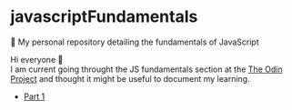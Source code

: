 # javascriptFundamentals
🎯 My personal repository detailing the fundamentals of JavaScript

Hi everyone 👋 <br />
I am current going throught the JS fundamentals section at the [The Odin Project](https://www.theodinproject.com/) and thought it might be useful to document my learning.

* [Part 1](part1.md)

